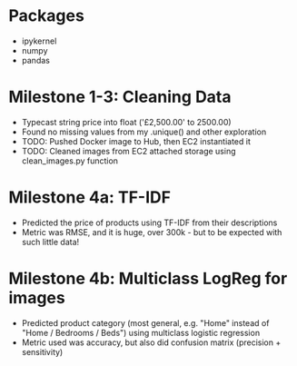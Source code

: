 # Packages
- ipykernel
- numpy
- pandas

# Milestone 1-3: Cleaning Data
- Typecast string price into float ('£2,500.00' to 2500.00)
- Found no missing values from my .unique() and other exploration
- TODO: Pushed Docker image to Hub, then EC2 instantiated it
- TODO: Cleaned images from EC2 attached storage using clean_images.py function

# Milestone 4a: TF-IDF 
- Predicted the price of products using TF-IDF from their descriptions
- Metric was RMSE, and it is huge, over 300k - but to be expected with such little data!

# Milestone 4b: Multiclass LogReg for images
- Predicted product category (most general, e.g. "Home" instead of "Home / Bedrooms / Beds")
  using multiclass logistic regression
- Metric used was accuracy, but also did confusion matrix (precision + sensitivity)